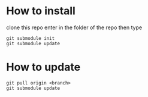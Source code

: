 # How to install #
clone this repo
enter in the folder of the repo then type
```
git submodule init
git submodule update
```

# How to update #
```
git pull origin <branch>
git submodule update
```